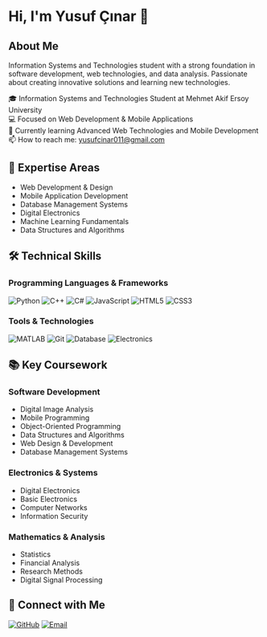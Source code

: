 # Hi, I'm Yusuf Çınar 👋

## About Me
Information Systems and Technologies student with a strong foundation in software development, web technologies, and data analysis. Passionate about creating innovative solutions and learning new technologies.

🎓 Information Systems and Technologies Student at Mehmet Akif Ersoy University  
💻 Focused on Web Development & Mobile Applications  
🌱 Currently learning Advanced Web Technologies and Mobile Development  
📫 How to reach me: yusufcinar011@gmail.com

## 🎯 Expertise Areas
- Web Development & Design
- Mobile Application Development
- Database Management Systems
- Digital Electronics
- Machine Learning Fundamentals
- Data Structures and Algorithms

## 🛠 Technical Skills

### Programming Languages & Frameworks
![Python](https://img.shields.io/badge/-Python-3776AB?style=flat-square&logo=python&logoColor=white)
![C++](https://img.shields.io/badge/-C++-00599C?style=flat-square&logo=cplusplus&logoColor=white)
![C#](https://img.shields.io/badge/-C%23-239120?style=flat-square&logo=csharp&logoColor=white)
![JavaScript](https://img.shields.io/badge/-JavaScript-F7DF1E?style=flat-square&logo=javascript&logoColor=black)
![HTML5](https://img.shields.io/badge/-HTML5-E34F26?style=flat-square&logo=html5&logoColor=white)
![CSS3](https://img.shields.io/badge/-CSS3-1572B6?style=flat-square&logo=css3&logoColor=white)

### Tools & Technologies
![MATLAB](https://img.shields.io/badge/-MATLAB-0076A8?style=flat-square&logo=mathworks&logoColor=white)
![Git](https://img.shields.io/badge/-Git-F05032?style=flat-square&logo=git&logoColor=white)
![Database](https://img.shields.io/badge/-Database-4479A1?style=flat-square&logo=mysql&logoColor=white)
![Electronics](https://img.shields.io/badge/-Electronics-00979D?style=flat-square&logo=arduino&logoColor=white)

## 📚 Key Coursework

### Software Development
- Digital Image Analysis
- Mobile Programming
- Object-Oriented Programming
- Data Structures and Algorithms
- Web Design & Development
- Database Management Systems

### Electronics & Systems
- Digital Electronics
- Basic Electronics
- Computer Networks
- Information Security

### Mathematics & Analysis
- Statistics
- Financial Analysis
- Research Methods
- Digital Signal Processing



## 🤝 Connect with Me
[![GitHub](https://img.shields.io/badge/-GitHub-181717?style=flat-square&logo=github&logoColor=white)](https://github.com/yusufcinaar)
[![Email](https://img.shields.io/badge/-Email-D14836?style=flat-square&logo=gmail&logoColor=white)](mailto:yusufcinar011@gmail.com)
